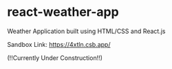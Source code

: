 # react-weather-app

Weather Application built using HTML/CSS and React.js

Sandbox Link: https://4xtln.csb.app/

(!!Currently Under Construction!!)
